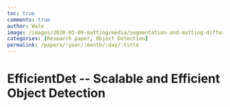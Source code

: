 ```yaml
---
toc: true
comments: true
author: Wale
image: /images/2020-03-09-matting/media/segmentation-and-matting-difference.png
categories: [Research paper, Object Detection]
permalink: /papers/:year/:month/:day/:title
---
```


# **EfficientDet -- Scalable and Efficient Object Detection**


